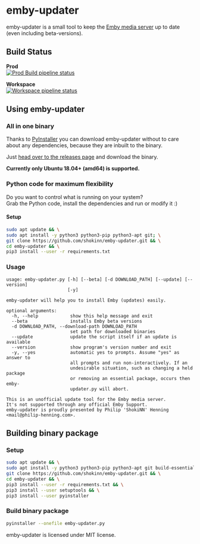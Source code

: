 # emby-updater

emby-updater is a small tool to keep the [Emby media server](https://emby.media/) up to date (even including beta-versions).

## Build Status

**Prod**  
[![Prod Build pipeline status](https://ci.mischaufen.de/api/v1/teams/emby_updater/pipelines/emby-updater/jobs/build/badge)](https://ci.mischaufen.de/teams/emby_updater/pipelines/emby-updater/jobs/build/builds/)

**Workspace**  
[![Workspace pipeline status](https://ci.mischaufen.de/api/v1/teams/emby_updater/pipelines/emby-updater/jobs/build/badge)](https://ci.mischaufen.de/teams/emby_updater/pipelines/emby-updater/jobs/build/builds/)

## Using emby-updater

### All in one binary

Thanks to [PyInstaller](https://www.pyinstaller.org/) you can download emby-updater without to care about any dependencies, because they are inbuilt to the binary. 

Just [head over to the releases page](https://github.com/shokinn/emby-updater/releases) and download the binary.

**Currently only Ubuntu 18.04+ (amd64) is supported.**

### Python code for maximum flexibility

Do you want to control what is running on your system?  
Grab the Python code, install the dependencies and run or modify it :)

#### Setup

```bash
sudo apt update && \
sudo apt install -y python3 python3-pip python3-apt git; \
git clone https://github.com/shokinn/emby-updater.git && \
cd emby-updater && \
pip3 install --user -r requirements.txt
```

### Usage

```
usage: emby-updater.py [-h] [--beta] [-d DOWNLOAD_PATH] [--update] [--version]
                       [-y]

emby-updater will help you to install Emby (updates) easily.

optional arguments:
  -h, --help            show this help message and exit
  --beta                installs Emby beta versions
  -d DOWNLOAD_PATH, --download-path DOWNLOAD_PATH
                        set path for downloaded binaries
  --update              update the script itself if an update is available
  --version             show program's version number and exit
  -y, --yes             automatic yes to prompts. Assume "yes" as answer to
                        all prompts and run non-interactively. If an
                        undesirable situation, such as changing a held package
                        or removing an essential package, occurs then emby-
                        updater.py will abort.

This is an unofficial update tool for the Emby media server.
It's not supported through any official Emby Support.
emby-updater is proudly presented by Philip 'ShokiNN' Henning <mail@philip-henning.com>.
```

## Building binary package

### Setup

```bash
sudo apt update && \
sudo apt install -y python3 python3-pip python3-apt git build-essential; \
git clone https://github.com/shokinn/emby-updater.git && \
cd emby-updater && \
pip3 install --user -r requirements.txt && \
pip3 install --user setuptools && \
pip3 install --user pyinstaller
```

### Build binary package

```bash
pyinstaller --onefile emby-updater.py
```

emby-updater is licensed under MIT license.